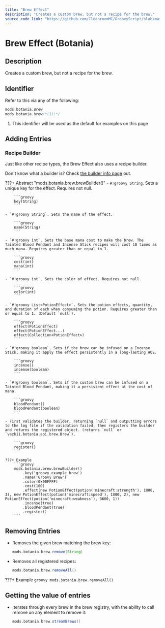 ```yaml
---
title: "Brew Effect"
description: "Creates a custom brew, but not a recipe for the brew."
source_code_link: "https://github.com/CleanroomMC/GroovyScript/blob/master/src/main/java/com/cleanroommc/groovyscript/compat/mods/botania/Brew.java"
---
```


# Brew Effect (Botania)

## Description

Creates a custom brew, but not a recipe for the brew.

## Identifier

Refer to this via any of the following:

```groovy hl_lines="2"
mods.botania.Brew
mods.botania.brew/*(1)!*/
```

1. This identifier will be used as the default for examples on this page

## Adding Entries

### Recipe Builder

Just like other recipe types, the Brew Effect also uses a recipe builder.

Don't know what a builder is? Check [the builder info page](../../../groovy/builder.md) out.

???+ Abstract "mods.botania.brew.brewBuilder()"
    - `#!groovy String`. Sets a unique key for the effect. Requires not null.

        ```groovy
        key(String)
        ```

    - `#!groovy String`. Sets the name of the effect.

        ```groovy
        name(String)
        ```

    - `#!groovy int`. Sets the base mana cost to make the brew. The Tainted Blood Pendant and Incense Stick recipes will cost 10 times as much mana. Requires greater than or equal to 1.

        ```groovy
        cost(int)
        mana(int)
        ```

    - `#!groovy int`. Sets the color of effect. Requires not null.

        ```groovy
        color(int)
        ```

    - `#!groovy List<PotionEffect>`. Sets the potion effects, quantity, and duration of each when consuming the potion. Requires greater than or equal to 1. (Default `null`).

        ```groovy
        effect(PotionEffect)
        effect(PotionEffect...)
        effect(Collection<PotionEffect>)
        ```

    - `#!groovy boolean`. Sets if the brew can be infused on a Incense Stick, making it apply the effect persistently in a long-lasting AOE.

        ```groovy
        incense()
        incense(boolean)
        ```

    - `#!groovy boolean`. Sets if the custom brew can be infused on a Tainted Blood Pendant, making it a persistent effect at the cost of mana.

        ```groovy
        bloodPendant()
        bloodPendant(boolean)
        ```

    - First validates the builder, returning `null` and outputting errors to the log file if the validation failed, then registers the builder and returns the registered object. (returns `null` or `vazkii.botania.api.brew.Brew`).

        ```groovy
        register()
        ```

    ???+ Example
        ```groovy
        mods.botania.brew.brewBuilder()
            .key('groovy_example_brew')
            .name('Groovy Brew')
            .color(0x00FFFF)
            .cost(100)
            .effect(new PotionEffect(potion('minecraft:strength'), 1800, 3), new PotionEffect(potion('minecraft:speed'), 1800, 2), new PotionEffect(potion('minecraft:weakness'), 3600, 1))
            .incense(true)
            .bloodPendant(true)
            .register()
        ```



## Removing Entries

- Removes the given brew matching the brew key:

    ```groovy
    mods.botania.brew.remove(String)
    ```

- Removes all registered recipes:

    ```groovy
    mods.botania.brew.removeAll()
    ```

???+ Example
    ```groovy
    mods.botania.brew.removeAll()
    ```

## Getting the value of entries

- Iterates through every brew in the brew registry, with the ability to call remove on any element to remove it:

    ```groovy
    mods.botania.brew.streamBrews()
    ```

